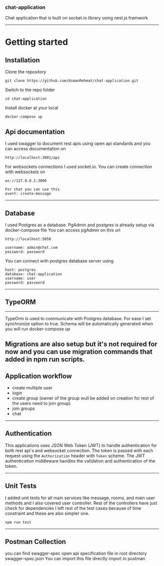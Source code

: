 ### chat-application
Chat application that is built on socket.io library using nest.js framwork

----------

# Getting started

## Installation

Clone the repository

    git clone https://github.com/UsmanRehmat/chat-application.git

Switch to the repo folder

    cd chat-application
    
Install docker at your local

    docker-compose up

## Api documentation
I used swagger to document rest apis using open api standards and you can access documentation on 

    http://localhost:3001/api

For websockets connections I used socket.io. You can create connection with websockets on 

    ws://127.0.0.1:3000

    For chat you can use this 
    event: create-message      

----------

## Database
I used Postgres as a database. PgAdmin and postgres is already setup via docker-compose file
You can access pgAdmin on this url

    http://localhost:5050

    username: admin@chat.com
    password: password

You can connect with postgres database server using
    
    host: postgres
    database: chat-application
    username: user
    password: password

----------

## TypeORM

----------

TypeOrm is used to communicate with Postgres database. For ease I set synchronize option to true. Schema will be automatically generated when you will run docker-compose up 

Migrations are also setup but it's not required for now and you can use migration commands that added in npm run scripts.    
----------


## Application workflow

- create multiple user
- login
- create group (owner of the group wull be added on creation for rest of the users need to join group)
- join groups
- chat


----------

## Authentication
 
This applications uses JSON Web Token (JWT) to handle authentication for both rest api's and websocket connection. The token is passed with each request using the `Authorization` header with `Token` scheme. The JWT authentication middleware handles the validation and authentication of the token.

----------
 
 ## Unit Tests


I added unit tests for all main services like message, rooms, and main user methods and I also covered user controller. Rest of the controllers have just check for dependencies I left rest of the test cases because of time constraint and these are also simpler one.

    npm run test     

----------

## Postman Collection

you can find swagger-spec open api specification file in root directory
    swagger-spec.json
You can import this file directly import in postman
